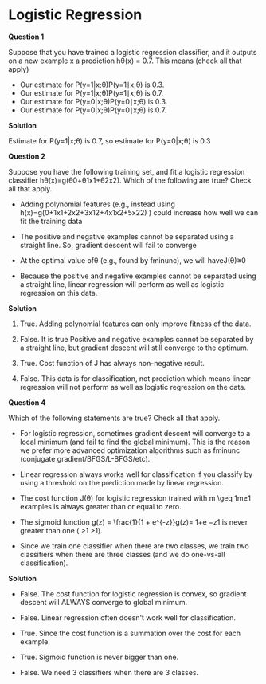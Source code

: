 # Logistic Regression

**Question 1**

Suppose that you have trained a logistic regression classifier, and it outputs on a new example x a prediction hθ(x) = 0.7. This means (check all that apply)

+ Our estimate for P(y=1|x;θ)P(y=1∣x;θ) is 0.3.
+ Our estimate for P(y=1|x;θ)P(y=1∣x;θ) is 0.7.   
+ Our estimate for P(y=0|x;θ)P(y=0∣x;θ) is 0.3.   
+ Our estimate for P(y=0|x;θ)P(y=0∣x;θ) is 0.7.   


**Solution**

Estimate for P(y=1|x;θ) is 0.7, so estimate for P(y=0|x;θ) is 0.3


**Question 2**

Suppose you have the following training set, and fit a logistic regression classifier hθ(x)=g(θ0+θ1x1+θ2x2). Which of the following are true? Check all that apply.

+ Adding polynomial features (e.g., instead using h(x)=g(0+1x1+2x2+3x12+4x1x2+5x22) ) could increase how well we can fit the training data

+ The positive and negative examples cannot be separated using a straight line. So, gradient descent will fail to converge

+ At the optimal value ofθ (e.g., found by fminunc), we will haveJ(θ)≥0

+ Because the positive and negative examples cannot be separated using a straight line, linear regression will perform as well as logistic regression on this data.

**Solution**

1. True. Adding polynomial features can only improve fitness of the data.

2. False. It is true Positive and negative examples cannot be separated by a straight line, but gradient descent will still converge to the optimum.

3. True. Cost function of J has always non-negative result.

4. False. This data is for classification, not prediction which means linear regression will not perform as well as logistic regression on the data.

**Question 4**

Which of the following statements are true? Check all that apply.

+ For logistic regression, sometimes gradient descent will converge to a local minimum (and fail to find the global minimum).  This is the reason we prefer more advanced optimization algorithms such as fminunc (conjugate gradient/BFGS/L-BFGS/etc).  

+ Linear regression always works well for classification if you classify by using a threshold on the prediction made by linear regression.

+ The cost function J(θ) for logistic regression trained with m \geq 1m≥1 examples is always greater than or equal to zero. 

+ The sigmoid function g(z) = \frac{1}{1 + e^{-z}}g(z)= 1+e −z1 is never greater than one ( >1 >1).   

+ Since we train one classifier when there are two classes, we train two classifiers when there are three classes (and we do one-vs-all classification).  

**Solution**

- False. The cost function for logistic regression is convex, so gradient descent will ALWAYS converge to global minimum.

- False. Linear regression often doesn't work well for classification.

- True. Since the cost function is a summation over the cost for each example.

- True. Sigmoid function is never bigger than one.

- False. We need 3 classifiers when there are 3 classes.